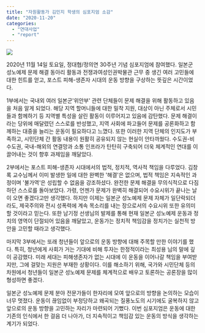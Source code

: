 ```yaml
---
title: "자원활동가 김민지 학생의 심포지엄 소감"
date: "2020-11-20"
categories: 
  - "연대사업"
  - "report"
---
```


![](https://womenandwar.net/kr/wp-content/uploads/2020/11/20201114_30주년_사진_033-2.jpg)

2020년 11월 14일 토요일, 정대협/정의연 30주년 기념 심포지엄에 참여했다. 일본군 성노예제 문제 해결 동아리 활동과 전쟁과여성인권박물관 근무 중 생긴 여러 고민들에 대한 힌트를 얻고, 포스트 피해-생존자 시대의 운동 방향을 구상하는 뜻깊은 시간이었다.

1부에서는 국내외 여러 일본군'위안부' 관련 단체들이 문제 해결을 위해 활동하고 있음을 처음 알게 되었다. 해당 지역 할머니들에 대한 밀착 지원, 대상이 아닌 주체로서 시민들과 함께하기 등 지역별 특성을 살린 활동이 이루어지고 있음에 감탄했다. 문제 해결이라는 당위에 매달렸던 스스로를 반성했고, 지역 사회에 파고들어 문제를 공론화하고 함께하는 대중을 늘리는 운동이 필요하다고 느꼈다. 또한 이러한 지역 단체의 인지도가 부족하고, 시민단체 간 활동 내용이 원활히 공유되지 않는 현실이 안타까웠다. 수도권-비수도권, 국내-해외의 연결망과 소통 인프라가 탄탄히 구축되어 더욱 체계적인 연대를 이끌어내는 것이 향후 과제임을 깨달았다.

2부에서는 포스트 피해-생존자 시대에서의 법적, 정치적, 역사적 책임을 다루었다. 김창록 교수님께서 이미 발생한 일에 대한 완벽한 '해결'은 없으며, 법적 책임은 지속적인 과정이며 '불가역'은 성립할 수 없음을 강조하셨다. 완전한 문제 해결을 무의식적으로 다짐하던 스스로를 돌아보았다. 가령, 언젠가 문제가 완벽히 해결되어 수요시위가 끝나는 날이 오면 좋겠다고만 생각했다. 하지만 이제는 일본군 성노예제 문제 자체가 일단락되더라도, 제국주의와 전시 성폭력에 계속 목소리를 내는 장으로서의 수요시위 또한 유의미할 것이라고 믿는다. 또한 남기정 선생님의 발제를 통해 현재 일본군 성노예제 운동과 정치의 영역이 단절되어 있음을 깨달았고, 운동가는 정치적 책임감을 정치가는 실천적 방안을 고민할 때라고 생각했다.

마지막 3부에서는 또래 청년들이 앞으로의 운동 방향에 대해 주목할 만한 이야기를 했다. 특히, 청년에게 사회가 거는 기대에 비해 투자는 한정적이라는 최성용 님의 말에 깊이 공감했다. 미래 세대는 피해생존자가 없는 시대에 이 운동을 이어나갈 책임을 부여받지만, 그에 걸맞는 지원은 부재한 상황이다. 이를 해소하기 위해, 국가와 시민단체 등의 차원에서 청년들이 일본군 성노예제 문제를 체계적으로 배우고 토론하는 공론장을 많이 형성하면 좋겠다.

일본군 성노예제 문제 분야 전문가들이 한자리에 모여 앞으로의 방향을 논의하는 모습이 너무 멋졌다. 운동이 끊임없이 부정당하고 왜곡되는 질풍노도의 시기에도 굴복하지 않고 앞으로의 운동 방향을 고민하는 자리가 마련되어 기뻤다. 이번 심포지엄은 운동에 대한 기존의 인식에서 한 걸음 더 나아가, 더 지속적이고 책임감 있는 운동의 방식을 생각하는 계기가 되었다.

